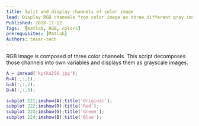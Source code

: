 ```yaml
---
title: Split and display channels of color image
lead: Display RGB channels from color image as three different gray images
Published: 2018-11-12
Tags:  [matlab, RGB, colors]
prerequisites: [Matlab]
Authors: tesar-tech
---
```


RGB image is composed of three color channels. This script decomposes those channels into own variables and displays them as grayscale images.

```matlab
A = imread('kytka256.jpg');
R=A(:,:,1);
G=A(:,:,2);
B=A(:,:,3);

subplot 221;imshow(A);title('Original');
subplot 222;imshow(R);title('Red');
subplot 223;imshow(G);title('Green');
subplot 224;imshow(B);title('Blue');
```

